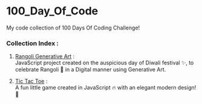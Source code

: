 # 100_Day_Of_Code
My code collection of 100 Days Of Coding Challenge!

### Collection Index :
1. [Rangoli Generative Art](https://github.com/code4Y/rangoli-generative-art) :  
   JavaScript project created on the auspicious day of Diwali festival ✨, to celebrate Rangoli 🌸 in a Digital manner using Generative Art.  
   
2. [Tic Tac Toe](https://github.com/code4Y/tic-tac-toe) :   
   A fun little game created in JavaScript 🔥 with an elegant modern design! 🌸
